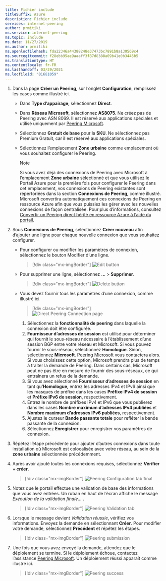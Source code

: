 ```yaml
---
title: Fichier include
titleSuffix: Azure
description: Fichier include
services: internet-peering
author: prmitiki
ms.service: internet-peering
ms.topic: include
ms.date: 11/27/2019
ms.author: prmitiki
ms.openlocfilehash: fda22346a44388248e37473bc7891b8a130569c4
ms.sourcegitcommit: f28ebb95ae9aaaff3f87d8388a09b41e0b3445b5
ms.translationtype: HT
ms.contentlocale: fr-FR
ms.lasthandoff: 03/29/2021
ms.locfileid: "81681059"
---
```

1. Dans la page **Créer un Peering**, sur l’onglet **Configuration**, remplissez les cases comme illustré ici.

    * Dans **Type d’appairage**, sélectionnez **Direct**.
    * Dans **Réseau Microsoft**, sélectionnez **AS8075**. Ne créez pas de Peering avec ASN 8069. Il est réservé aux applications spéciales et utilisé uniquement par [Peering Microsoft](mailto:peering@microsoft.com).
    * Sélectionnez **Gratuit de base** pour la **SKU**. Ne sélectionnez pas Premium Gratuit, car il est réservé aux applications spéciales.
    * Sélectionnez l’emplacement **Zone urbaine** comme emplacement où vous souhaitez configurer le Peering.

        > [!NOTE]
        > Si vous avez déjà des connexions de Peering avec Microsoft à l’emplacement **Zone urbaine** sélectionné et que vous utilisez le Portail Azure pour la première fois pour configurer le Peering dans cet emplacement, vos connexions de Peering existantes sont répertoriées dans la section **Connexions de Peering**, comme illustré. Microsoft convertira automatiquement ces connexions de Peering en ressource Azure afin que vous puissiez les gérer avec les nouvelles connexions de façon centralisée. Pour plus d’informations, consultez [Convertir un Peering direct hérité en ressource Azure à l’aide du portail](../howto-legacy-direct-portal.md).
        >

1. Sous **Connexions de Peering**, sélectionnez **Créer nouveau** afin d’ajouter une ligne pour chaque nouvelle connexion que vous souhaitez configurer.

    * Pour configurer ou modifier les paramètres de connexion, sélectionnez le bouton Modifier d’une ligne.

        > [!div class="mx-imgBorder"]
        > ![Edit button](../media/setup-direct-conf-tab-edit.png)
    
    * Pour supprimer une ligne, sélectionnez **…**  > **Supprimer**.

        > [!div class="mx-imgBorder"]
        > ![Delete button](../media/setup-direct-conf-tab-delete.png)

    * Vous devez fournir tous les paramètres d’une connexion, comme illustré ici.

         > [!div class="mx-imgBorder"]
         > ![Direct Peering Connection page](../media/setup-direct-conf-tab-connection.png)

        1. Sélectionnez la **fonctionnalité de peering** dans laquelle la connexion doit être configurée.
        1. **Fournisseur d’adresses de session** est utilisé pour déterminer qui fournit le sous-réseau nécessaire à l’établissement d’une session BGP entre votre réseau et Microsoft. Si vous pouvez fournir le sous-réseau, sélectionnez **Homologue**. Sinon, sélectionnez **Microsoft**. [Peering Microsoft](mailto:peering@microsoft.com) vous contactera alors. Si vous choisissez cette option, Microsoft prendra plus de temps à traiter la demande de Peering. Dans certains cas, Microsoft peut ne pas être en mesure de fournir des sous-réseaux, ce qui entraînera un refus de la demande.
        1. Si vous avez sélectionné **Fournisseur d’adresses de session** en tant qu’**Homologue**, entrez les adresses IPv4 et IPv6 ainsi que les masques de préfixe dans les cases **Préfixe IPv4 de session** et **Préfixe IPv6 de session**, respectivement.
        1. Entrez le nombre de préfixes IPv4 et IPv6 que vous publierez dans les cases **Nombre maximum d’adresses IPv4 publiées** et **Nombre maximum d’adresses IPv6 publiées**, respectivement.
        1. Ajustez le curseur **Bande passante totale** pour refléter la bande passante de la connexion.
        1. Sélectionnez **Enregistrer** pour enregistrer vos paramètres de connexion.

1. Répétez l’étape précédente pour ajouter d’autres connexions dans toute installation où Microsoft est colocalisée avec votre réseau, au sein de la **zone urbaine** sélectionnée précédemment.

1. Après avoir ajouté toutes les connexions requises, sélectionnez **Vérifier + créer**.

    > [!div class="mx-imgBorder"]
    > ![Peering Configuration tab final](../media/setup-direct-conf-tab-final.png)

1. Notez que le portail effectue une validation de base des informations que vous avez entrées. Un ruban en haut de l’écran affiche le message *Exécution de la validation finale…* .

    > [!div class="mx-imgBorder"]
    > ![Peering Validation tab](../media/setup-direct-review-tab-validation.png)

1. Lorsque le message devient *Validation réussie*, vérifiez vos informations. Envoyez la demande en sélectionnant **Créer**. Pour modifier votre demande, sélectionnez **Précédent** et répétez les étapes.

    > [!div class="mx-imgBorder"]
    > ![Peering submission](../media/setup-direct-review-tab-submit.png)

1. Une fois que vous avez envoyé la demande, attendez que le déploiement se termine. Si le déploiement échoue, contactez l’assistance [Peering Microsoft](mailto:peering@microsoft.com). Un déploiement réussi apparaît comme illustré ici.

    > [!div class="mx-imgBorder"]
    > ![Peering success](../media/setup-direct-success.png)
